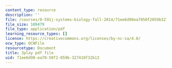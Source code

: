 ```yaml
---
content_type: resource
description: ''
file: /courses/8-591j-systems-biology-fall-2014/71ee6d98ea7050f2059b327410f32b13_KLrPm-BEEOI.pdf
file_size: 109479
file_type: application/pdf
learning_resource_types: []
license: https://creativecommons.org/licenses/by-nc-sa/4.0/
ocw_type: OCWFile
resourcetype: Document
title: 3play pdf file
uid: 71ee6d98-ea70-50f2-059b-327410f32b13
---
```

